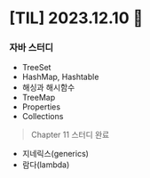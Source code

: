 # [TIL] 2023.12.10 📘

### 자바 스터디
  * TreeSet
  * HashMap, Hashtable
  * 해싱과 해시함수
  * TreeMap
  * Properties
  * Collections
  > Chapter 11 스터디 완료
  * 지네릭스(generics)
  * 람다(lambda)
